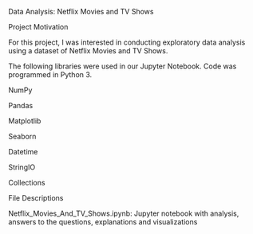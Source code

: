 Data Analysis: Netflix Movies and TV Shows

Project Motivation

For this project, I was interested in conducting exploratory data analysis using a dataset of Netflix Movies and TV Shows. 

The following libraries were used in our Jupyter Notebook. Code was programmed in Python 3.

NumPy

Pandas

Matplotlib

Seaborn

Datetime

StringIO

Collections

File Descriptions

Netflix_Movies_And_TV_Shows.ipynb: Jupyter notebook with analysis, answers to the questions, explanations and visualizations


